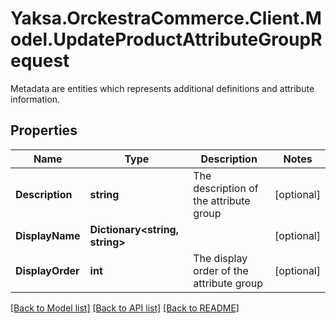 # Yaksa.OrckestraCommerce.Client.Model.UpdateProductAttributeGroupRequest
Metadata are entities which represents additional definitions and attribute information.

## Properties

Name | Type | Description | Notes
------------ | ------------- | ------------- | -------------
**Description** | **string** | The description of the attribute group | [optional] 
**DisplayName** | **Dictionary&lt;string, string&gt;** |  | [optional] 
**DisplayOrder** | **int** | The display order of the attribute group | [optional] 

[[Back to Model list]](../README.md#documentation-for-models) [[Back to API list]](../README.md#documentation-for-api-endpoints) [[Back to README]](../README.md)

